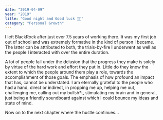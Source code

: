 ```yaml
---
date: "2019-04-09"
year: "2019"
title: "Good night and Good luck 🙏🏽"
category: "Personal Growth"
---
```


I left BlackRock after just over 7.5 years of working there. It was my first job out of school and was extremely formative in the kind of person I became. The latter can  be attributed to both, the trials-by-fire I underwent as well as the people I interacted with over the entire duration. 

A lot of people fall under the delusion that the progress they make is solely by virtue of the hard work and effort they put in. Little do they know the extent to which the people around them play a role, towards the accomplishment of those goals. The emphasis of how profound an impact that has, cannot be understated. I am eternally grateful to the people who had a hand, direct or indirect, in propping me up, helping me out, challenging me, calling out my bullsh*t, stimulating my brain and in general, just being a friendly soundboard against which I could bounce my ideas and state of mind. 

Now on to the next chapter where the hustle continues...
